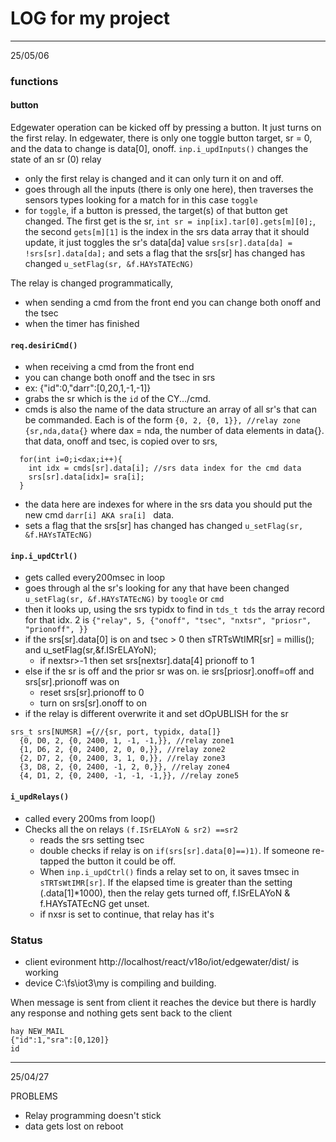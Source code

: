 # LOG for my project
---
25/05/06
### functions
#### button
Edgewater operation can be kicked off by pressing a button. It just turns on the first relay. In edgewater, there is only one toggle button target, sr = 0, and the data to change is data[0], onoff. `inp.i_updInputs()` changes the state of an sr (0) relay
* only the first relay is changed and it can only turn it on and off.
* goes through all the inputs (there is only one here), then traverses the sensors types looking for a match for in this case `toggle`
* for `toggle`, if a button is pressed, the target(s) of that button get changed. The first get is the sr, `int sr = inp[ix].tar[0].gets[m][0];`, the second `gets[m][1]` is the index in the srs data array that it should update, it just toggles the sr's data[da] value `srs[sr].data[da] = !srs[sr].data[da];` and sets a flag that the srs[sr] has changed has changed `u_setFlag(sr, &f.HAYsTATEcNG)`

The relay is changed programmatically, 
* when sending a cmd from the front end you can change both onoff and the tsec
* when the timer has finished 

#### `req.desiriCmd()` 
* when receiving a cmd from the front end 
* you can change both onoff and the tsec in srs
* ex: {"id":0,"darr":[0,20,1,-1,-1]}
* grabs the sr which is the `id` of the CY.../cmd. 
* cmds is also the name of the data structure an array of all sr's that can be commanded. Each is of the form `{0, 2, {0, 1}}, //relay zone {sr,nda,data{}` where dax = nda, the number of data elements in data{}. that data, onoff and tsec, is copied over to srs, 

```
  for(int i=0;i<dax;i++){ 
    int idx = cmds[sr].data[i]; //srs data index for the cmd data
    srs[sr].data[idx]= sra[i];
  }
```
* the data here are indexes for where in the srs data you should put the new cmd `darr[i] AKA sra[i] ` data. 
* sets a flag that the srs[sr] has changed has changed `u_setFlag(sr, &f.HAYsTATEcNG)`


#### `inp.i_updCtrl()` 
* gets called every200msec in loop
* goes through al the sr's looking for any that have been changed `u_setFlag(sr, &f.HAYsTATEcNG)` by `toogle` or `cmd`
* then it looks up, using the srs typidx to find in `tds_t tds` the array record for that idx. 2 is `{"relay", 5, {"onoff", "tsec", "nxtsr", "priosr", "prionoff", }}` 
* if the srs[sr].data[0] is on and tsec > 0 then sTRTsWtIMR[sr] = millis(); and u_setFlag(sr,&f.ISrELAYoN);
    * if nextsr>-1 then set srs[nextsr].data[4] prionoff to 1
* else if the sr is off and the prior sr was on. ie srs[priosr].onoff=off and srs[sr].prionoff was on 
  * reset srs[sr].prionoff to 0 
  * turn on srs[sr].onoff to on
* if the relay is different overwrite it and set dOpUBLISH for the sr

```
srs_t srs[NUMSR] ={//{sr, port, typidx, data[]}   
  {0, D0, 2, {0, 2400, 1, -1, -1,}}, //relay zone1 
  {1, D6, 2, {0, 2400, 2, 0, 0,}}, //relay zone2 
  {2, D7, 2, {0, 2400, 3, 1, 0,}}, //relay zone3 
  {3, D8, 2, {0, 2400, -1, 2, 0,}}, //relay zone4 
  {4, D1, 2, {0, 2400, -1, -1, -1,}}, //relay zone5 
```
#### `i_updRelays()`
* called every 200ms from loop()
* Checks all the on relays `(f.ISrELAYoN & sr2) ==sr2 `
  * reads the srs setting tsec
  * double checks if relay is on `if(srs[sr].data[0]==)1)`. If someone re-tapped the button it could be off.
  * When `inp.i_updCtrl()` finds a relay set to on, it saves tmsec in `sTRTsWtIMR[sr]`. If the elapsed time is greater than the setting (.data[1]*1000), then the relay gets turned off, f.ISrELAYoN & f.HAYsTATEcNG get unset.
  * if nxsr is set to continue, that relay has it's 


### Status
* client evironment http://localhost/react/v18o/iot/edgewater/dist/ is working
* device C:\fs\iot3\my is compiling and building. 

When message is sent from client it reaches the device but there is hardly any response and nothing gets sent back to the client

```
hay NEW_MAIL
{"id":1,"sra":[0,120]}
id
```
---
25/04/27

PROBLEMS

* Relay programming doesn't stick
* data gets lost on reboot
